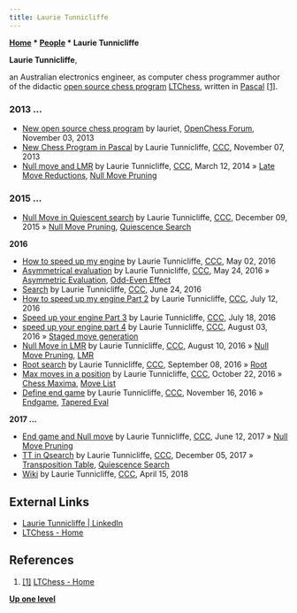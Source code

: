 ```yaml
---
title: Laurie Tunnicliffe
---
```

**[Home](Home "Home") \* [People](People "People") \* Laurie Tunnicliffe**


**Laurie Tunnicliffe**,  

an Australian electronics engineer, as computer chess programmer author of the didactic [open source chess program](Category:Open_Source "Category:Open Source") [LTChess](LTChess "LTChess"), written in [Pascal](Pascal "Pascal") <a id="cite-note-1" href="#cite-ref-1">[1]</a>.



### 2013 ...


* [New open source chess program](http://www.open-chess.org/viewtopic.php?f=3&t=2491) by lauriet, [OpenChess Forum](Computer_Chess_Forums "Computer Chess Forums"), November 03, 2013
* [New Chess Program in Pascal](http://www.talkchess.com/forum/viewtopic.php?t=49972) by Laurie Tunnicliffe, [CCC](CCC "CCC"), November 07, 2013
* [Null move and LMR](http://www.talkchess.com/forum/viewtopic.php?t=51578) by Laurie Tunnicliffe, [CCC](CCC "CCC"), March 12, 2014 » [Late Move Reductions](Late_Move_Reductions "Late Move Reductions"), [Null Move Pruning](Null_Move_Pruning "Null Move Pruning")


### 2015 ...


* [Null Move in Quiescent search](http://www.talkchess.com/forum/viewtopic.php?t=58527) by Laurie Tunnicliffe, [CCC](CCC "CCC"), December 09, 2015 » [Null Move Pruning](Null_Move_Pruning "Null Move Pruning"), [Quiescence Search](Quiescence_Search "Quiescence Search")


**2016**



* [How to speed up my engine](http://www.talkchess.com/forum/viewtopic.php?t=60023) by Laurie Tunnicliffe, [CCC](CCC "CCC"), May 02, 2016
* [Asymmetrical evaluation](http://www.talkchess.com/forum/viewtopic.php?t=60262) by Laurie Tunnicliffe, [CCC](CCC "CCC"), May 24, 2016 » [Asymmetric Evaluation](Asymmetric_Evaluation "Asymmetric Evaluation"), [Odd-Even Effect](Odd-Even_Effect "Odd-Even Effect")
* [Search](http://www.talkchess.com/forum/viewtopic.php?t=60581) by Laurie Tunnicliffe, [CCC](CCC "CCC"), June 24, 2016
* [How to speed up my engine Part 2](http://www.talkchess.com/forum/viewtopic.php?t=60790) by Laurie Tunnicliffe, [CCC](CCC "CCC"), July 12, 2016
* [Speed up your engine Part 3](http://www.talkchess.com/forum/viewtopic.php?t=60858) by Laurie Tunnicliffe, [CCC](CCC "CCC"), July 18, 2016
* [speed up your engine part 4](http://www.talkchess.com/forum/viewtopic.php?t=61020) by Laurie Tunnicliffe, [CCC](CCC "CCC"), August 03, 2016 » [Staged move generation](Move_Generation#Staged "Move Generation")
* [Null Move in LMR](http://www.talkchess.com/forum/viewtopic.php?t=61086) by Laurie Tunnicliffe, [CCC](CCC "CCC"), August 10, 2016 » [Null Move Pruning](Null_Move_Pruning "Null Move Pruning"), [LMR](Late_Move_Reductions "Late Move Reductions")
* [Root search](http://www.talkchess.com/forum/viewtopic.php?t=61358) by Laurie Tunnicliffe, [CCC](CCC "CCC"), September 08, 2016 » [Root](Root "Root")
* [Max moves in a position](http://www.talkchess.com/forum/viewtopic.php?t=61792) by Laurie Tunnicliffe, [CCC](CCC "CCC"), October 22, 2016 » [Chess Maxima](Chess#Maxima "Chess"), [Move List](Move_List "Move List")
* [Define end game](http://www.talkchess.com/forum/viewtopic.php?t=62153) by Laurie Tunnicliffe, [CCC](CCC "CCC"), November 16, 2016 » [Endgame](Endgame "Endgame"), [Tapered Eval](Tapered_Eval "Tapered Eval")


**2017 ...**



* [End game and Null move](http://www.talkchess.com/forum/viewtopic.php?t=64266) by Laurie Tunnicliffe, [CCC](CCC "CCC"), June 12, 2017 » [Null Move Pruning](Null_Move_Pruning "Null Move Pruning")
* [TT in Qsearch](http://www.talkchess.com/forum3/viewtopic.php?f=7&t=65903) by Laurie Tunnicliffe, [CCC](CCC "CCC"), December 05, 2017 » [Transposition Table](Transposition_Table "Transposition Table"), [Quiescence Search](Quiescence_Search "Quiescence Search")
* [Wiki](http://www.talkchess.com/forum3/viewtopic.php?f=7&t=67118) by Laurie Tunnicliffe, [CCC](CCC "CCC"), April 15, 2018


## External Links


* [Laurie Tunnicliffe | LinkedIn](https://www.linkedin.com/in/laurie-tunnicliffe-4a7ba047/)
* [LTChess - Home](https://ltchess.weebly.com/)


## References


1. <a id="cite-ref-1" href="#cite-note-1">[1]</a> [LTChess - Home](https://ltchess.weebly.com/)

**[Up one level](People "People")**







 
